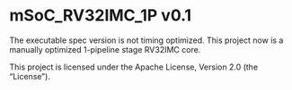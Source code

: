 # mSoC_RV32IMC_1P v0.1

The executable spec version is not timing optimized. This project now is a manually optimized 1-pipeline stage RV32IMC core.

This project is licensed under the Apache License, Version 2.0 (the “License”).

